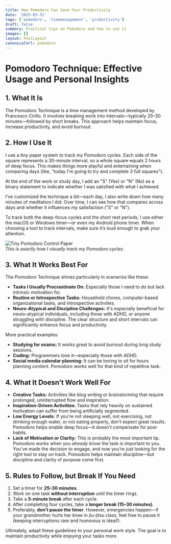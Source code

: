 ```yaml
---
title: How Pomodoro Can Save Your Productivity
date: '2025-03-31'
tags: ['pomodoro', 'timemanagement', 'productivity']
draft: false
summary: Practical tips on Pomodoro and how to use it
images: []
layout: PostLayout
canonicalUrl: pomodoro
---
```


# Pomodoro Technique: Effective Usage and Personal Insights

## 1. What It Is

The Pomodoro Technique is a time management method developed by Francesco Cirillo. It involves breaking work into intervals—typically 25–30 minutes—followed by short breaks. This approach helps maintain focus, increase productivity, and avoid burnout.

## 2. How I Use It

I use a tiny paper system to track my Pomodoro cycles. Each side of the square represents a 30-minute interval, so a whole square equals 2 hours of deep focus. This makes things more playful and entertaining when comparing days (like, “today I'm going to try and complete 3 full squares”).

At the end of the work or study day, I add an "S" (Yes) or "N" (No) as a binary statement to indicate whether I was satisfied with what I achieved.

I’ve customized the technique a bit—each day, I also write down how many minutes of meditation I did. Over time, I can see how that compares across days and whether it influences my satisfaction ("S" or "N").

To track both the deep-focus cycles and the short rest periods, I use either the macOS or Windows timer—or even my Android phone timer. When choosing a tool to track intervals, make sure it’s loud enough to grab your attention.

![Tiny Pomodoro Control Paper](/static/images/posts/pomodoro/pomodoro-1.jpeg)  
_This is exactly how I visually track my Pomodoro cycles._

## 3. What It Works Best For

The Pomodoro Technique shines particularly in scenarios like these:

- **Tasks I Usually Procrastinate On:** Especially those I need to do but lack intrinsic motivation for.
- **Routine or Introspective Tasks:** Household chores, computer-based organizational tasks, and introspective activities.
- **Neuro-Atypical and Discipline Challenges:** It's especially beneficial for neuro-atypical individuals, including those with ADHD, or anyone struggling with discipline. The clear structure and short intervals can significantly enhance focus and productivity.

More practical examples:

- **Studying for exams:** It works great to avoid burnout during long study sessions.
- **Coding:** Programmers love it—especially those with ADHD.
- **Social media calendar planning:** It can be boring to sit for hours planning content. Pomodoro works well for that kind of repetitive task.

## 4. What It Doesn’t Work Well For

- **Creative Tasks:** Activities like blog writing or brainstorming that require prolonged, uninterrupted flow and inspiration.
- **Inspiration-Driven Activities:** Tasks that rely heavily on sustained motivation can suffer from being artificially segmented.
- **Low Energy Levels:** If you’re not sleeping well, not exercising, not drinking enough water, or not eating properly, don’t expect great results. Pomodoro helps enable deep focus—it doesn’t compensate for poor habits.
- **Lack of Motivation or Clarity:** This is probably the most important tip. Pomodoro works when you _already know_ the task is important to you. You’ve made the decision to engage, and now you’re just looking for the right tool to stay on track. Pomodoro helps maintain discipline—but discipline and clarity of purpose come first.

## 5. Rules to Follow, but Break If You Need

1. Set a timer for **25–30 minutes**.
2. Work on one task **without interruption** until the timer rings.
3. Take a **5-minute break** after each cycle.
4. After completing four cycles, take a **longer break (15–30 minutes)**.
5. Preferably, **don’t pause the timer**. However, emergencies happen—if your grandmother hurts her knee in jiu-jitsu class, feel free to pause it (keeping interruptions rare and humorous is ideal!).

Ultimately, adapt these guidelines to your personal work style. The goal is to maintain productivity while enjoying your tasks more.
